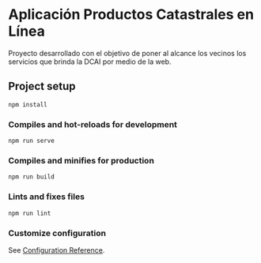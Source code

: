 # Aplicación Productos Catastrales en Línea 

Proyecto desarrollado con el objetivo de poner al alcance los vecinos los servicios que brinda la DCAI por medio de la web. 

## Project setup
```
npm install
```

### Compiles and hot-reloads for development
```
npm run serve
```

### Compiles and minifies for production
```
npm run build
```

### Lints and fixes files
```
npm run lint
```

### Customize configuration
See [Configuration Reference](https://cli.vuejs.org/config/).
